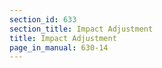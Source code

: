 ```yaml
---
section_id: 633
section_title: Impact Adjustment
title: Impact Adjustment
page_in_manual: 630-14
---
```

